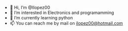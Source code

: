  - 👋 Hi, I’m @Ilopez00
- 👀 I’m interested in Electronics and programamming
- 🌱 I’m currently learning python
- 📫 You can reach me by mail on ilopez00@hotmail.com

<!---
Ilopez00/Ilopez00 is a ✨ special ✨ repository because its `README.md` (this file) appears on your GitHub profile.
You can click the Preview link to take a look at your changes.
--->
